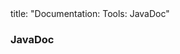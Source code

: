 <frontmatter>
title: "Documentation: Tools: JavaDoc"
</frontmatter>

<link rel="stylesheet" href="{{baseUrl}}/css/textbook.css">

<div class="website-content" id="all">


<div id="title">

### JavaDoc
</div>

<div id="main">

<include src="./what/embed.md" boilerplate  />
<include src="./how/embed.md" boilerplate  />

</div>
</div>